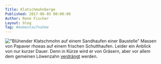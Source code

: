 ```yaml
---
Title: Klatschmohnberge
Published: 2017-06-05 00:00:00
Author: René Fischer
Layout: blog
Tag: #momentaufnahme
---
```

!["Blühender Klatschmohn auf einem Sandhaufen einer Baustelle"](2017-06-05-14-43-56.jpg)
Massen von Papaver rhoeas auf einem frischen Schutthaufen. Leider ein Anblick von nur kurzer Dauer. Denn in Kürze wird er von Gräsern, aber vor allem dem gemeinen Löwenzahn [verdrängt](https://de.wikipedia.org/wiki/Klatschmohn#Vorkommen) werden.
